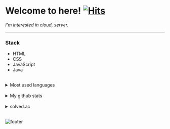 # Welcome to here! [![Hits](https://hits.seeyoufarm.com/api/count/incr/badge.svg?url=https%3A%2F%2Fgithub.com%2Fpgy11%2Fhit-counter&count_bg=%2379C83D&title_bg=%23555555&icon=&icon_color=%23E7E7E7&title=hits&edge_flat=false)](https://hits.seeyoufarm.com)

<!--
**pgy11/pgy11** is a ✨ _special_ ✨ repository because its `README.md` (this file) appears on your GitHub profile.
-->
<p>
  <em>
    I'm interested in cloud, server.<br/>
  </em>
</p>

---

### Stack

* HTML 
* CSS 
* JavaScript 
* Java
<br/>

<details markdown='1'>
 <summary>Most used languages</summary>
 [![Top Langs](https://github-readme-stats.vercel.app/api/top-langs/?username=pgy11&layout=compact)](https://github.com/pgy11/github-readme-stats)
</details>
<br/>

<details markdown='1'>
  <summary>My github stats</summary>
  
  ![pgy11's github stats](https://github-readme-stats.vercel.app/api?username=pgy11&show_icons=true&theme=outrun)
</details>
<br/>

<details markdown='1'>
  <summary>solved.ac</summary>
  
  [![solved.ac tier](http://mazassumnida.wtf/api/generate_badge?boj=algorithm_beginner)](https://solved.ac/algorithm_beginner)
</details>
<br/>

![footer](https://capsule-render.vercel.app/api?type=wave&color=gradient&height=150&section=footer)
